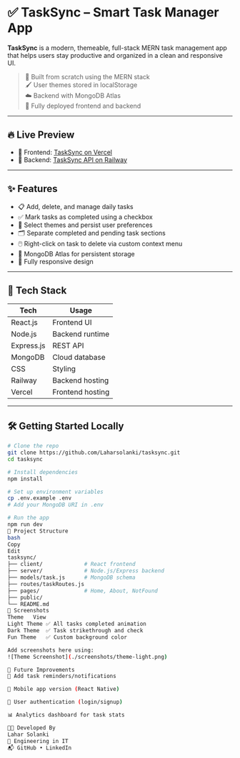 # ✅ TaskSync – Smart Task Manager App

**TaskSync** is a modern, themeable, full-stack MERN task management app that helps users stay productive and organized in a clean and responsive UI.

> 🎯 Built from scratch using the MERN stack  
> 🖌️ User themes stored in localStorage  
> ☁️ Backend with MongoDB Atlas  
> 🚀 Fully deployed frontend and backend

---

## 🔥 Live Preview

- 🔗 Frontend: [TaskSync on Vercel](https://tasksync-app-laharsolankis-projects.vercel.app/)
- 🧠 Backend: [TaskSync API on Railway](https://adaptable-gentleness-production.up.railway.app/api/tasks)


---

## ✨ Features

- 📋 Add, delete, and manage daily tasks
- ✅ Mark tasks as completed using a checkbox
- 🎨 Select themes and persist user preferences
- 🗂️ Separate completed and pending task sections
- 🖱️ Right-click on task to delete via custom context menu
- 💾 MongoDB Atlas for persistent storage
- 📱 Fully responsive design

---

## 🧱 Tech Stack

| Tech        | Usage             |
|-------------|------------------|
| React.js    | Frontend UI      |
| Node.js     | Backend runtime  |
| Express.js  | REST API         |
| MongoDB     | Cloud database   |
| CSS         | Styling          |
| Railway     | Backend hosting  |
| Vercel      | Frontend hosting |

---

## 🛠️ Getting Started Locally

```bash
# Clone the repo
git clone https://github.com/Laharsolanki/tasksync.git
cd tasksync

# Install dependencies
npm install

# Set up environment variables
cp .env.example .env
# Add your MongoDB URI in .env

# Run the app
npm run dev
📂 Project Structure
bash
Copy
Edit
tasksync/
├── client/             # React frontend
├── server/             # Node.js/Express backend
├── models/task.js      # MongoDB schema
├── routes/taskRoutes.js
├── pages/              # Home, About, NotFound
├── public/
└── README.md
📸 Screenshots
Theme	View
Light Theme	✅ All tasks completed animation
Dark Theme	✅ Task strikethrough and check
Fun Theme	✅ Custom background color

Add screenshots here using:
![Theme Screenshot](./screenshots/theme-light.png)

🎯 Future Improvements
🔔 Add task reminders/notifications

📱 Mobile app version (React Native)

👥 User authentication (login/signup)

📊 Analytics dashboard for task stats

🧑‍💻 Developed By
Lahar Solanki
💼 Engineering in IT
📬 GitHub • LinkedIn